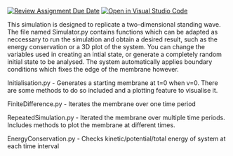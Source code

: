 [![Review Assignment Due Date](https://classroom.github.com/assets/deadline-readme-button-24ddc0f5d75046c5622901739e7c5dd533143b0c8e959d652212380cedb1ea36.svg)](https://classroom.github.com/a/uGnJXzOT)
[![Open in Visual Studio Code](https://classroom.github.com/assets/open-in-vscode-718a45dd9cf7e7f842a935f5ebbe5719a5e09af4491e668f4dbf3b35d5cca122.svg)](https://classroom.github.com/online_ide?assignment_repo_id=13923643&assignment_repo_type=AssignmentRepo)

This simulation is designed to replicate a two-dimensional standing wave. The file named Simulator.py contains functions which can be adapted as neccessary to run the simulation and obtain a desired result, such as the energy conservation or a 3D plot of the system.
You can change the variables used in creating an intial state, or generate a completely random initial state to be analysed. The system automatically applies boundary conditions which fixes the edge of the membrane however.

Initialisation.py - Generates a starting membrane at t=0 when v=0. There are some methods to do so included and a plotting feature to visualise it.

FiniteDifference.py - Iterates the membrane over one time period

RepeatedSimulation.py - Iterated the membrane over multiple time periods. Includes methods to plot the membrane at different times.

EnergyConservation.py - Checks kinetic/potential/total energy of system at each time interval